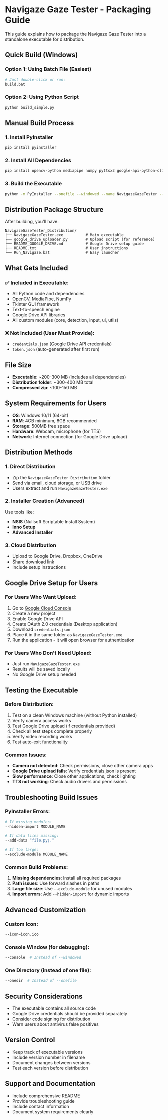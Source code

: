 # Navigaze Gaze Tester - Packaging Guide

This guide explains how to package the Navigaze Gaze Tester into a standalone executable for distribution.

## Quick Build (Windows)

### Option 1: Using Batch File (Easiest)
```bash
# Just double-click or run:
build.bat
```

### Option 2: Using Python Script
```bash
python build_simple.py
```

## Manual Build Process

### 1. Install PyInstaller
```bash
pip install pyinstaller
```

### 2. Install All Dependencies
```bash
pip install opencv-python mediapipe numpy pyttsx3 google-api-python-client google-auth-httplib2 google-auth-oauthlib
```

### 3. Build the Executable
```bash
python -m PyInstaller --onefile --windowed --name NavigazeGazeTester --add-data "gaze_detector_interface.py;." --add-data "real_gaze_detector.py;." --add-data "simulated_gaze_detector.py;." --add-data "google_drive_uploader.py;." --add-data "config.py;." --add-data "core;core" --add-data "detection;detection" --add-data "input;input" --add-data "ui;ui" --add-data "utils;utils" --hidden-import cv2 --hidden-import mediapipe --hidden-import numpy --hidden-import pyttsx3 --hidden-import googleapiclient --hidden-import "google.auth.transport.requests" --hidden-import "google_auth_oauthlib.flow" comprehensive_gaze_tester_real.py
```

## Distribution Package Structure

After building, you'll have:
```
NavigazeGazeTester_Distribution/
├── NavigazeGazeTester.exe          # Main executable
├── google_drive_uploader.py        # Upload script (for reference)
├── README_GOOGLE_DRIVE.md          # Google Drive setup guide
├── README.txt                      # User instructions
└── Run_Navigaze.bat                # Easy launcher
```

## What Gets Included

### ✅ Included in Executable:
- All Python code and dependencies
- OpenCV, MediaPipe, NumPy
- Tkinter GUI framework
- Text-to-speech engine
- Google Drive API libraries
- All custom modules (core, detection, input, ui, utils)

### ❌ Not Included (User Must Provide):
- `credentials.json` (Google Drive API credentials)
- `token.json` (auto-generated after first run)

## File Size

- **Executable**: ~200-300 MB (includes all dependencies)
- **Distribution folder**: ~300-400 MB total
- **Compressed zip**: ~100-150 MB

## System Requirements for Users

- **OS**: Windows 10/11 (64-bit)
- **RAM**: 4GB minimum, 8GB recommended
- **Storage**: 500MB free space
- **Hardware**: Webcam, microphone (for TTS)
- **Network**: Internet connection (for Google Drive upload)

## Distribution Methods

### 1. Direct Distribution
- Zip the `NavigazeGazeTester_Distribution` folder
- Send via email, cloud storage, or USB drive
- Users extract and run `NavigazeGazeTester.exe`

### 2. Installer Creation (Advanced)
Use tools like:
- **NSIS** (Nullsoft Scriptable Install System)
- **Inno Setup**
- **Advanced Installer**

### 3. Cloud Distribution
- Upload to Google Drive, Dropbox, OneDrive
- Share download link
- Include setup instructions

## Google Drive Setup for Users

### For Users Who Want Upload:
1. Go to [Google Cloud Console](https://console.cloud.google.com/)
2. Create a new project
3. Enable Google Drive API
4. Create OAuth 2.0 credentials (Desktop application)
5. Download `credentials.json`
6. Place it in the same folder as `NavigazeGazeTester.exe`
7. Run the application - it will open browser for authentication

### For Users Who Don't Need Upload:
- Just run `NavigazeGazeTester.exe`
- Results will be saved locally
- No Google Drive setup needed

## Testing the Executable

### Before Distribution:
1. Test on a clean Windows machine (without Python installed)
2. Verify camera access works
3. Test Google Drive upload (if credentials provided)
4. Check all test steps complete properly
5. Verify video recording works
6. Test auto-exit functionality

### Common Issues:
- **Camera not detected**: Check permissions, close other camera apps
- **Google Drive upload fails**: Verify credentials.json is present
- **Slow performance**: Close other applications, check lighting
- **TTS not working**: Check audio drivers and permissions

## Troubleshooting Build Issues

### PyInstaller Errors:
```bash
# If missing modules:
--hidden-import MODULE_NAME

# If data files missing:
--add-data "file.py;."

# If too large:
--exclude-module MODULE_NAME
```

### Common Build Problems:
1. **Missing dependencies**: Install all required packages
2. **Path issues**: Use forward slashes in paths
3. **Large file size**: Use `--exclude-module` for unused modules
4. **Import errors**: Add `--hidden-import` for dynamic imports

## Advanced Customization

### Custom Icon:
```bash
--icon=icon.ico
```

### Console Window (for debugging):
```bash
--console  # Instead of --windowed
```

### One Directory (instead of one file):
```bash
--onedir  # Instead of --onefile
```

## Security Considerations

- The executable contains all source code
- Google Drive credentials should be provided separately
- Consider code signing for distribution
- Warn users about antivirus false positives

## Version Control

- Keep track of executable versions
- Include version number in filename
- Document changes between versions
- Test each version before distribution

## Support and Documentation

- Include comprehensive README
- Provide troubleshooting guide
- Include contact information
- Document system requirements clearly
